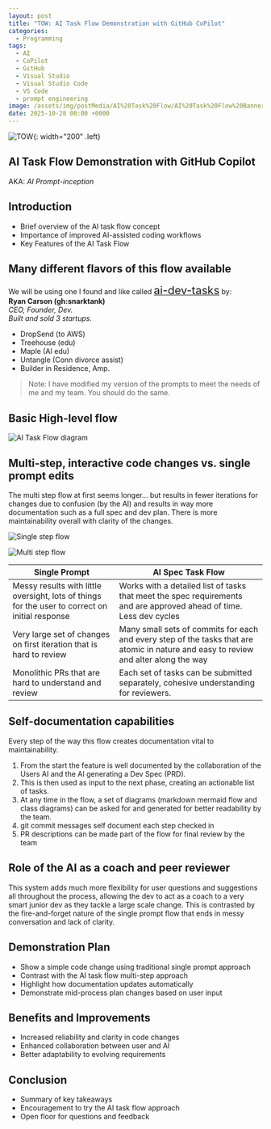 ```yaml
---
layout: post
title: "TOW: AI Task Flow Demonstration with GitHub CoPilot"
categories:
  - Programming
tags:
  - AI
  - CoPilot
  - GitHub
  - Visual Studio
  - Visual Studio Code
  - VS Code
  - prompt engineering
image: /assets/img/postMedia/AI%20Task%20Flow/AI%20Task%20Flow%20Banner.png
date: 2025-10-28 00:00 +0000
---
```

![TOW](/assets/img/postMedia/TipOfTheWeek.jpg){: width="200" .left}

## AI Task Flow Demonstration with GitHub Copilot

AKA: _AI Prompt-inception_

## Introduction

- Brief overview of the AI task flow concept
- Importance of improved AI-assisted coding workflows
- Key Features of the AI Task Flow

## Many different flavors of this flow available

We will be using one I found and like called [<span style='font-size:22'>ai-dev-tasks</span>](https://github.com/snarktank/ai-dev-tasks) by:  
**Ryan Carson (gh:snarktank)**  
_CEO, Founder, Dev._  
_Built and sold 3 startups._  

- DropSend (to AWS)
- Treehouse (edu)
- Maple (AI edu)
- Untangle (Conn divorce assist)
- Builder in Residence, Amp.

> Note: I have modified my version of the prompts to meet the needs of me and my team. You should do the same.

## Basic High-level flow

![AI Task Flow diagram](/assets/img/postMedia/AI%20Task%20Flow/AI%20Task%20Flow.png)

## Multi-step, interactive code changes vs. single prompt edits

The multi step flow at first seems longer... but results in fewer iterations for changes due to confusion (by the AI) and results in way more documentation such as a full spec and dev plan. There is more maintainability overall with  clarity of the changes.

![Single step flow](/assets/img/postMedia/AI%20Task%20Flow/Single%20Flow.png)

![Multi step flow](/assets/img/postMedia/AI%20Task%20Flow/Multi%20Flow.png)

Single Prompt | AI Spec Task Flow
-- | --
Messy results with little oversight, lots of things for the user to correct on initial response | Works with a detailed list of tasks that meet the spec requirements and are approved ahead of time. Less dev cycles
Very large set of changes on first iteration that is hard to review | Many small sets of commits for each and every step of the tasks that are atomic in nature and easy to review and alter along the way
Monolithic PRs that are hard to understand and review | Each set of tasks can be submitted separately, cohesive understanding for reviewers.

## Self-documentation capabilities

Every step of the way this flow creates documentation vital to maintainability. 

1. From the start the feature is well documented by the collaboration of the Users AI and the AI generating a Dev Spec (PRD).
2. This is then used as input to the next phase, creating an actionable list of tasks.
3. At any time in the flow, a set of diagrams (markdown mermaid flow and class diagrams) can be asked for and generated for better readability by the team.
4. git commit messages self document each step checked in
5. PR descriptions can be made part of the flow for final review by the team

## Role of the AI as a coach and peer reviewer

This system adds much more flexibility for user questions and suggestions all throughout the process, allowing the dev to act as a coach to a very smart junior dev as they tackle a large scale change. This is contrasted by the fire-and-forget nature of the single prompt flow that ends in messy conversation and lack of clarity.

## Demonstration Plan

- Show a simple code change using traditional single prompt approach
- Contrast with the AI task flow multi-step approach
- Highlight how documentation updates automatically
- Demonstrate mid-process plan changes based on user input

## Benefits and Improvements

- Increased reliability and clarity in code changes
- Enhanced collaboration between user and AI
- Better adaptability to evolving requirements

## Conclusion

- Summary of key takeaways
- Encouragement to try the AI task flow approach
- Open floor for questions and feedback
